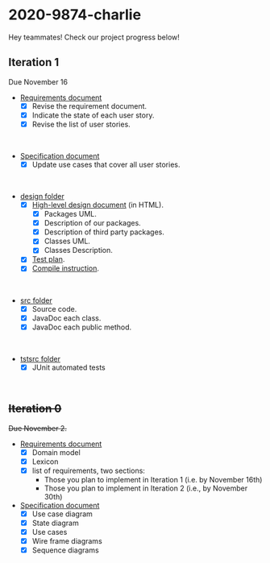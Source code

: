 # 2020-9874-charlie

Hey teammates! Check our project progress below!

## Iteration 1
Due November 16

* [Requirements document](requirements/Requirements.md)
    - [x] Revise the requirement document.
    - [x] Indicate the state of each user story.
    - [x] Revise the list of user stories. 
<br/>
    
* [Specification document](requirements/Specification.md)
    - [x] Update use cases that cover all user stories.
<br/>
    
* [design folder](design)
    - [x] [High-level design document](design/High-level_Design.md) (in HTML).
        + [x] Packages UML.
        + [x] Description of our packages.
        + [x] Description of third party packages.
        + [x] Classes UML.
        + [x] Classes Description.
    - [x] [Test plan](design/Test_Plan.md).
    - [x] [Compile instruction](design/Compile_Instruction.md).
<br/>

* [src folder](src)
    - [x] Source code.
    - [x] JavaDoc each class.
    - [x] JavaDoc each public method.
<br/>
  
* [tstsrc folder](tstsrc)
    - [x] JUnit automated tests
<br/>

## ~~Iteration 0~~
~~Due November 2.~~ 

* [Requirements document](requirements/Requirements.md)
  - [x] Domain model
  - [x] Lexicon
  - [x] list of requirements, two sections:
    - Those you plan to implement in Iteration 1 (i.e. by November 16th)
    - Those you plan to implement in Iteration 2 (i.e., by November 30th)

* [Specification document](requirements/Specification.md)
  - [x] Use case diagram
  - [x] State diagram
  - [x] Use cases
  - [x] Wire frame diagrams
  - [x] Sequence diagrams    
